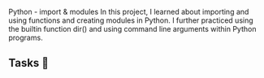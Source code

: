 Python - import & modules
In this project, I learned about importing and using functions and creating
modules in Python. I further practiced using the builtin function
dir() and using command line arguments within Python programs.
## Tasks :page_with_curl:
